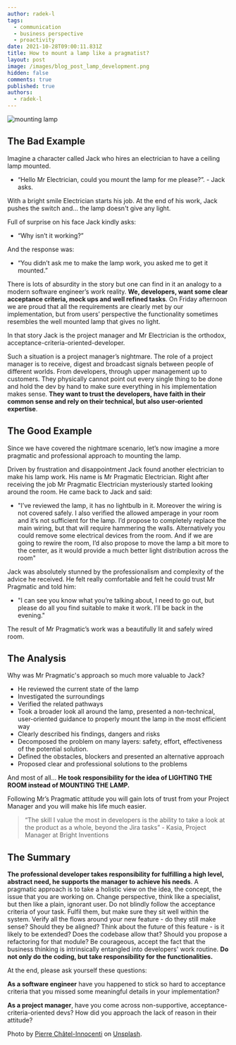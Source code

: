 ```yaml
---
author: radek-l
tags:
  - communication
  - business perspective
  - proactivity
date: 2021-10-28T09:00:11.831Z
title: How to mount a lamp like a pragmatist?
layout: post
image: /images/blog_post_lamp_development.png
hidden: false
comments: true
published: true
authors:
  - radek-l
---
```

![mounting lamp](/images/blog_post_lamp_development.png)

## The Bad Example

Imagine a character called Jack who hires an electrician to have a ceiling lamp mounted.

* “Hello Mr Electrician, could you mount the lamp for me please?”. - Jack asks.

With a bright smile Electrician starts his job. At the end of his work, Jack pushes the switch and… the lamp doesn't give any light. 

Full of surprise on his face Jack kindly asks:

* “Why isn’t it working?”

And the response was:

* “You didn’t ask me to make the lamp work, you asked me to get it mounted.”

There is lots of absurdity in the story but one can find in it an analogy to a modern software engineer’s work reality. **We, developers, want some clear acceptance criteria, mock ups and well refined tasks**. On Friday afternoon we are proud that all the requirements are clearly met by our implementation, but from users’ perspective the functionality sometimes resembles the well mounted lamp that gives no light. 

In that story Jack is the project manager and Mr Electrician is the orthodox, acceptance-criteria-oriented-developer. 

Such a situation is a project manager’s nightmare. The role of a project manager is to receive, digest and broadcast signals between people of different worlds. From developers, through upper management up to customers. They physically cannot point out every single thing to be done and hold the dev by hand to make sure everything in his implementation makes sense. **They want to trust the developers, have faith in their common sense and rely on their technical, but also user-oriented expertise**.

## The Good Example

Since we have covered the nightmare scenario, let’s now imagine a more pragmatic and professional approach to mounting the lamp.

Driven by frustration and disappointment Jack found another electrician to make his lamp work. His name is Mr Pragmatic Electrician. Right after receiving the job Mr Pragmatic Electrician mysteriously started looking around the room. He came back to Jack and said:

* "I’ve reviewed the lamp, it has no lightbulb in it. Moreover the wiring is not covered safely. I also verified the allowed amperage in your room and it’s not sufficient for the lamp. I’d propose to completely replace the main wiring, but that will require hammering the walls. Alternatively you could remove some electrical devices from the room. And if we are going to rewire the room, I’d also propose to move the lamp a bit more to the center, as it would provide a much better light distribution across the room"

Jack was absolutely stunned by the professionalism and complexity of the advice he received. He felt really comfortable and felt he could trust Mr Pragmatic and told him:

* "I can see you know what you’re talking about, I need to go out, but please do all you find suitable to make it work. I’ll be back in the evening."

The result of Mr Pragmatic’s work was a beautifully lit and safely wired room.

## The Analysis

Why was Mr Pragmatic's approach so much more valuable to Jack?

* He reviewed the current state of the lamp
* Investigated the surroundings 
* Verified the related pathways
* Took a broader look all around the lamp, presented a non-technical, user-oriented guidance to properly mount the lamp in the most efficient way
* Clearly described his findings, dangers and risks
* Decomposed the problem on many layers: safety, effort, effectiveness of the potential solution.
* Defined the obstacles, blockers and presented an alternative approach
* Proposed clear and professional solutions to the problems

And most of all… **He took responsibility for the idea of LIGHTING THE ROOM instead of MOUNTING THE LAMP.**

Following Mr’s Pragmatic attitude you will gain lots of trust from your Project Manager and you will make his life much easier.

>  “The skill I value the most in developers is the ability to take a look at the product as a whole, beyond the Jira tasks” - Kasia, Project Manager at Bright Inventions

## The Summary

**The professional developer takes responsibility for fulfilling a high level, abstract need, he supports the manager to achieve his needs**. A pragmatic approach is to take a holistic view on the idea, the concept, the issue that you are working on. Change perspective, think like a specialist, but then like a plain, ignorant user. Do not blindly follow the acceptance criteria of your task. Fulfil them, but make sure they sit well within the system. Verify all the flows around your new feature - do they still make sense? Should they be aligned? Think about the future of this feature - is it likely to be extended? Does the codebase allow that? Should you propose a refactoring for that module? Be courageous, accept the fact that the business thinking is intrinsically entangled into developers' work routine. **Do not only do the coding, but take responsibility for the functionalities.**

At the end, please ask yourself these questions:

**As a software engineer** have you happened to stick so hard to acceptance criteria that you missed some meaningful details in your implementation?

**As a project manager**, have you come across non-supportive, acceptance-criteria-oriented devs? How did you approach the lack of reason in their attitude?



Photo by [Pierre Châtel-Innocenti](https://unsplash.com/@chatelp?utm_source=unsplash&utm_medium=referral&utm_content=creditCopyText) on [Unsplash](https://unsplash.com/?utm_source=unsplash&utm_medium=referral&utm_content=creditCopyText).
